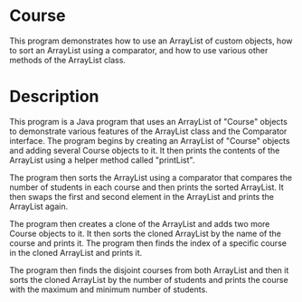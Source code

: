 # Course
This program demonstrates how to use an ArrayList of custom objects, how to sort an ArrayList using a comparator, and how to use various other methods of the ArrayList class.

# Description
This program is a Java program that uses an ArrayList of "Course" objects to demonstrate various features of the ArrayList class and the Comparator interface. The program begins by creating an ArrayList of "Course" objects and adding several Course objects to it. It then prints the contents of the ArrayList using a helper method called "printList".

The program then sorts the ArrayList using a comparator that compares the number of students in each course and then prints the sorted ArrayList. It then swaps the first and second element in the ArrayList and prints the ArrayList again.

The program then creates a clone of the ArrayList and adds two more Course objects to it. It then sorts the cloned ArrayList by the name of the course and prints it. The program then finds the index of a specific course in the cloned ArrayList and prints it.

The program then finds the disjoint courses from both ArrayList and then it sorts the cloned ArrayList by the number of students and prints the course with the maximum and minimum number of students.
